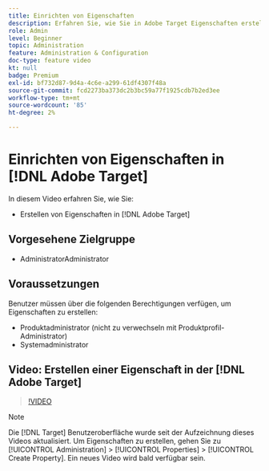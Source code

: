 ```yaml
---
title: Einrichten von Eigenschaften
description: Erfahren Sie, wie Sie in Adobe Target Eigenschaften erstellen.
role: Admin
level: Beginner
topic: Administration
feature: Administration & Configuration
doc-type: feature video
kt: null
badge: Premium
exl-id: bf732d87-9d4a-4c6e-a299-61df4307f48a
source-git-commit: fcd2273ba373dc2b3bc59a77f1925cdb7b2ed3ee
workflow-type: tm+mt
source-wordcount: '85'
ht-degree: 2%

---
```


# Einrichten von Eigenschaften in [!DNL Adobe Target]

In diesem Video erfahren Sie, wie Sie:

* Erstellen von Eigenschaften in [!DNL Adobe Target]

## Vorgesehene Zielgruppe

* AdministratorAdministrator

## Voraussetzungen 

Benutzer müssen über die folgenden Berechtigungen verfügen, um Eigenschaften zu erstellen:

* Produktadministrator (nicht zu verwechseln mit Produktprofil-Administrator)
* Systemadministrator

## Video: Erstellen einer Eigenschaft in der [!DNL Adobe Target]

>[!VIDEO](https://video.tv.adobe.com/v/18990/?quality=12)

>[!NOTE]
>
>Die [!DNL Target] Benutzeroberfläche wurde seit der Aufzeichnung dieses Videos aktualisiert. Um Eigenschaften zu erstellen, gehen Sie zu [!UICONTROL Administration] > [!UICONTROL Properties] > [!UICONTROL Create Property]. Ein neues Video wird bald verfügbar sein.